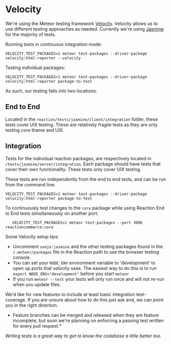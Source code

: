# Velocity
We're using the Meteor testing framework [Velocity](https://velocity.meteor.com/). Velocity allows us to use different testing approaches as needed.  Currently we're using [Jasmine](https://github.com/Sanjo/meteor-jasmine) for the majority of tests.

Running tests in continuous integration mode:

```
VELOCITY_TEST_PACKAGES=1 meteor test-packages --driver-package velocity:html-reporter --velocity
```

Testing individual packages:

```
VELOCITY_TEST_PACKAGES=1 meteor test-packages --driver-package velocity:html-reporter package-to-test
```

As such, our testing falls into two locations:

## End to End
   Located in the `reaction/tests/jasmine/client/integration` folder, these tests cover UIX testing. These are relatively fragile tests as they are only testing core theme and UIX.

## Integration
   Tests for the individual reaction packages, are respectively located in `/tests/jasmine/server/integration`. Each package should have tests that cover their own functionality. These tests only cover UIX testing.

   These tests are run independently from the end to end tests, and can be run from the command line:

   `VELOCITY_TEST_PACKAGES=1 meteor test-packages --driver-package velocity:html-reporter package-to-test`

   To continuously test changes to the `core` package while using Reaction End to End tests simultaneously on another port:

```
   VELOCITY_TEST_PACKAGES=1 meteor test-packages --port 3006 reactioncommerce:core
```

Some Velocity setup tips:
- Uncomment `sanjo:jasmine` and the other testing packages found in the `/.meteor/packages` file in the Reaction path to use the browser testing console.
- You can set your `NODE_ENV` environment variable to 'development' to open up ports that velocity uses. The easiest way to do this is to run `export NODE_ENV="development"` before you start `meteor`
- If you run `meteor --test` your tests will only run once and will not re-run when you update files.

We'd like for new features to include at least basic integration test-coverage. If you are unsure about how to do this just ask and, we can point you in the right direction.
- Feature branches can be merged and released when they are feature incomplete, but soon we're planning on enforcing a passing test written for every pull request.*

_Writing tests is a great way to get to know the codebase a little better too._
